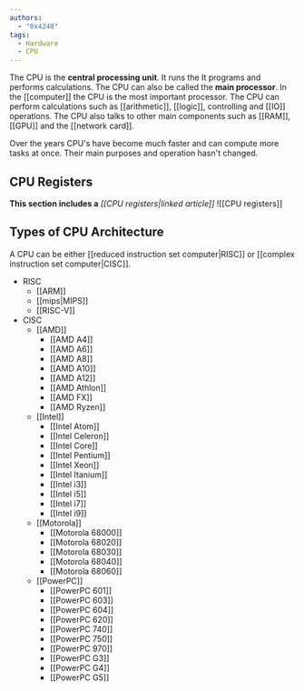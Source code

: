 ```yaml
---
authors:
  - "0x4248"
tags:
  - Hardware
  - CPU
---
```

The CPU is the **central processing unit**. It runs the It programs and performs calculations. The CPU can also be called the **main processor**. In the [[computer]] the CPU is the most important processor. The CPU can perform calculations such as [[arithmetic]], [[logic]], controlling and [[IO]] operations. The CPU also talks to other main components such as [[RAM]], [[GPU]] and the [[network card]].

Over the years CPU's have become much faster and can compute more tasks at once. Their main purposes and operation hasn't changed.

## CPU Registers
**This section includes a** *[[CPU registers|linked article]]*
![[CPU registers]]

## Types of CPU Architecture
A CPU can be either [[reduced instruction set computer|RISC]] or [[complex instruction set computer|CISC]]. 

- RISC
	- [[ARM]]
	- [[mips|MIPS]]
	- [[RISC-V]]
- CISC
	- [[AMD]]
		- [[AMD A4]]
		- [[AMD A6]]
		- [[AMD A8]]
		- [[AMD A10]]
		- [[AMD A12]]
		- [[AMD Athlon]]
		- [[AMD FX]]
		- [[AMD Ryzen]]
	- [[Intel]]
		- [[Intel Atom]]
		- [[Intel Celeron]]
		- [[Intel Core]]
		- [[Intel Pentium]]
		- [[Intel Xeon]]
		- [[Intel Itanium]]
		- [[Intel i3]]
		- [[Intel i5]]
		- [[Intel i7]]
		- [[Intel i9]]
	- [[Motorola]]
		- [[Motorola 68000]]
		- [[Motorola 68020]]
		- [[Motorola 68030]]
		- [[Motorola 68040]]
		- [[Motorola 68060]]
	- [[PowerPC]]
		- [[PowerPC 601]]
		- [[PowerPC 603]]
		- [[PowerPC 604]]
		- [[PowerPC 620]]
		- [[PowerPC 740]]
		- [[PowerPC 750]]
		- [[PowerPC 970]]
		- [[PowerPC G3]]
		- [[PowerPC G4]]
		- [[PowerPC G5]]